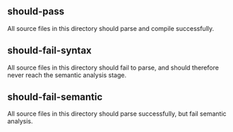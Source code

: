 ## should-pass

All source files in this directory should parse and compile successfully.

## should-fail-syntax

All source files in this directory should fail to parse, and should therefore
never reach the semantic analysis stage.

## should-fail-semantic

All source files in this directory should parse successfully, but fail semantic
analysis.
